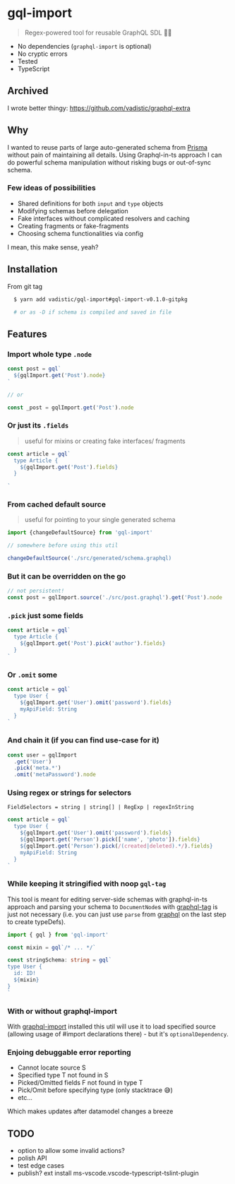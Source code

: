 # gql-impo‍rt

> Regex-powered tool for reusable GraphQL SDL 🤹‍♂️

- No dependencies (`graphql-import` is optional)
- No cryptic errors
- Tested
- TypeScript

## Archived

I wrote better thingy: https://github.com/vadistic/graphql-extra

## Why

I wanted to reuse parts of large auto-generated schema from [Prisma](https://github.com/prisma/prisma) without pain of maintaining all details. Using Graphql-in-ts approach I can do powerful schema manipulation without risking bugs or out-of-sync schema.

### Few ideas of possibilities

- Shared definitions for both `input` and `type` objects
- Modifying schemas before delegation
- Fake interfaces without complicated resolvers and caching
- Creating fragments or fake-fragments
- Choosing schema functionalities via config

I mean, this make sense, yeah?

## Installation

From git tag

```sh
  $ yarn add vadistic/gql-import#gql-import-v0.1.0-gitpkg

  # or as -D if schema is compiled and saved in file
```

## Features

### Import whole type `.node`

```ts
const post = gql`
  ${gqlImport.get('Post').node}
`

// or

const _post = gqlImport.get('Post').node
```

### Or just its `.fields`

> useful for mixins or creating fake interfaces/ fragments

```ts
const article = gql`
  type Article {
    ${gqlImport.get('Post').fields}
  }

`
```

### From cached default source

> useful for pointing to your single generated schema

```ts
import {changeDefaultSource} from 'gql-import'

// somewhere before using this util

changeDefaultSource('./src/generated/schema.graphql)
```

### But it can be overridden on the go

```ts
// not persistent!
const post = gqlImport.source('./src/post.graphql').get('Post').node
```

### `.pick` just some fields

```ts
const article = gql`
  type Article {
    ${gqlImport.get('Post').pick('author').fields}
  }
`
```

### Or `.omit` some

```ts
const article = gql`
  type User {
    ${gqlImport.get('User').omit('password').fields}
    myApiField: String
  }
`
```

### And chain it (if you can find use-case for it)

```ts
const user = gqlImport
  .get('User')
  .pick('meta.*')
  .omit('metaPassword').node
```

### Using regex or strings for selectors

`FieldSelectors = string | string[] | RegExp | regexInString`

```ts
const article = gql`
  type User {
    ${gqlImport.get('User').omit('password').fields}
    ${gqlImport.get('Person').pick(['name', 'photo']).fields}
    ${gqlImport.get('Person').pick(/(created|deleted).*/).fields}
    myApiField: String
  }
`
```

### While keeping it stringified with noop `gql-tag`

This tool is meant for editing server-side schemas with graphql-in-ts approach and parsing your schema to `DocumentNode`s with [graphql-tag](https://github.com/apollographql/graphql-tag) is just not necessary (i.e. you can just use `parse` from [graphql](https://github.com/graphql/graphql-js) on the last step to create typeDefs).

```ts
import { gql } from 'gql-import'

const mixin = gql`/* ... */`

const stringSchema: string = gql`
type User {
  id: ID!
  ${mixin}
}
`
```

### With or without graphql-import

With [graphql-import](https://github.com/prisma/graphql-import) installed this util will use it to load specified source (allowing usage of #import declarations there) - but it's `optionalDependency`.

### Enjoing debuggable error reporting

- Cannot locate source S
- Specified type T not found in S
- Picked/Omitted fields F not found in type T
- Pick/Omit before specifying type (only stacktrace 😅)
- etc...

Which makes updates after datamodel changes a breeze

## TODO

- option to allow some invalid actions?
- polish API
- test edge cases
- publish?
ext install ms-vscode.vscode-typescript-tslint-plugin
